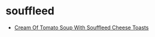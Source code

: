 # souffleed

 * [Cream Of Tomato Soup With Souffleed Cheese Toasts](../index/c/cream-of-tomato-soup-with-souffleed-cheese-toasts-355878.json)

